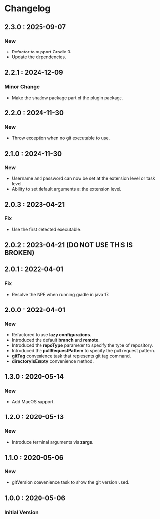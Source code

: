 # Changelog

## 2.3.0 : 2025-09-07

### New

* Refactor to support Gradle 9.
* Update the dependencies.

## 2.2.1 : 2024-12-09

### Minor Change

* Make the shadow package part of the plugin package.

## 2.2.0 : 2024-11-30

### New

* Throw exception when no git executable to use.

## 2.1.0 : 2024-11-30

### New

* Username and password can now be set at the extension level or task level.
* Ability to set default arguments at the extension level.

## 2.0.3 : 2023-04-21

### Fix

* Use the first detected executable.

## 2.0.2 : 2023-04-21 (DO NOT USE THIS IS BROKEN)

## 2.0.1 : 2022-04-01

### Fix

* Resolve the NPE when running gradle in java 17.

## 2.0.0 : 2022-04-01

### New

* Refactored to use **lazy configurations**.
* Introduced the default **branch** and **remote**.
* Introduced the **repoType** parameter to specify the type of repository.
* Introduced the **pullRequestPattern** to specify the pull request pattern.
* **gitTag** convenience task that represents git tag command.
* **directoryIsEmpty** convenience method.

## 1.3.0 : 2020-05-14

### New

* Add MacOS support.

## 1.2.0 : 2020-05-13

### New

* Introduce terminal arguments via **zargs**.

## 1.1.0 : 2020-05-06

### New

* gitVersion convenience task to show the git version used.

## 1.0.0 : 2020-05-06

### Initial Version

